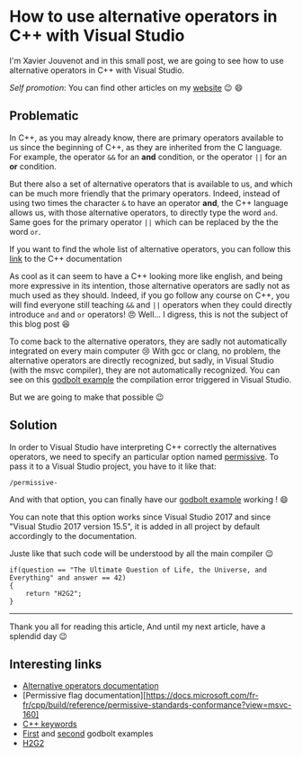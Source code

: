 # How to use alternative operators in C++ with Visual Studio

I'm Xavier Jouvenot and in this small post, we are going to see how to use alternative operators in C++ with Visual Studio.

_Self promotion_: You can find other articles on my [website](www.10xlearner.com) :wink:
😄
## Problematic

In C++, as you may already know, there are primary operators available to us since the beginning of C++, as they are inherited from the C language.
For example, the operator `&&` for an **and** condition, or the operator `||` for an **or** condition. 

But there also a set of alternative operators that is available to us, and which can be much more friendly that the primary operators.
Indeed, instead of using two times the character `&` to have an operator **and**, the C++ language allows us, with those alternative operators, to directly type the word `and`.
Same goes for the primary operator `||` which can be replaced by the the word `or`.

If you want to find the whole list of alternative operators, you can follow this [link](https://en.cppreference.com/w/cpp/language/operator_alternative) to the C++ documentation

As cool as it can seem to have a C++ looking more like english, and being more expressive in its intention, those alternative operators are sadly not as much used as they should.
Indeed, if you go follow any course on C++, you will find everyone still teaching `&&` and `||` operators when they could directly introduce `and` and `or` operators! :angry:
Well... I digress, this is not the subject of this blog post :laughing:

To come back to the alternative operators, they are sadly not automatically integrated on every main computer :cry:
With gcc or clang, no problem, the alternative operators are directly recognized, but sadly, in Visual Studio (with the msvc compiler), they are not automatically recognized.
You can see on this [godbolt example](https://godbolt.org/z/TPK9zG) the compilation error triggered in Visual Studio.

But we are going to make that possible :wink:

## Solution

In order to Visual Studio have interpreting C++ correctly the alternatives operators, we need to specify an particular option named [permissive](https://docs.microsoft.com/fr-fr/cpp/build/reference/permissive-standards-conformance?view=msvc-160). To pass it to a Visual Studio project, you have to it like that:

```
/permissive-
```

And with that option, you can finally have our [godbolt example](https://godbolt.org/z/ebefaz) working ! :smile:

You can note that this option works since Visual Studio 2017 and since "Visual Studio 2017 version 15.5", it is added in all project by default accordingly to the documentation.

Juste like that such code will be understood by all the main compiler :wink:
```
if(question == "The Ultimate Question of Life, the Universe, and Everything" and answer == 42)
{
    return "H2G2";
}
```

-----------

Thank you all for reading this article,
And until my next article, have a splendid day :wink:

## Interesting links

- [Alternative operators documentation](https://en.cppreference.com/w/cpp/language/operator_alternative)
- [Permissive flag documentation][https://docs.microsoft.com/fr-fr/cpp/build/reference/permissive-standards-conformance?view=msvc-160]
- [C++ keywords](https://en.cppreference.com/w/cpp/keyword)
- [First](https://godbolt.org/z/TPK9zG) and [second](https://godbolt.org/z/ebefaz) godbolt examples
- [H2G2](https://amzn.to/34GEFV4)

